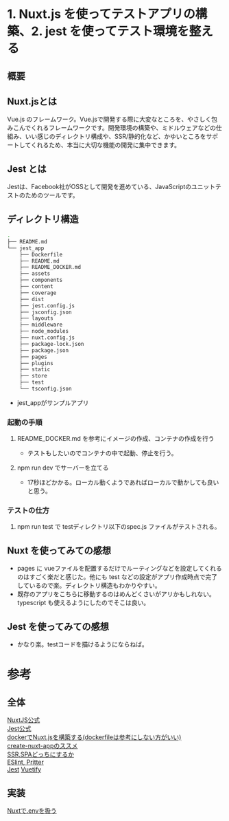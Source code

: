 # 1. Nuxt.js を使ってテストアプリの構築、2. jest を使ってテスト環境を整える

## 概要

## Nuxt.jsとは
Vue.js のフレームワーク。Vue.jsで開発する際に大変なところを、やさしく包みこんでくれるフレームワークです。開発環境の構築や、ミドルウェアなどの仕組み、いい感じのディレクトリ構成や、SSR/静的化など、かゆいところをサポートしてくれるため、本当に大切な機能の開発に集中できます。

## Jest とは
Jestは、Facebook社がOSSとして開発を進めている、JavaScriptのユニットテストのためのツールです。

## ディレクトリ構造
```bash
.
├── README.md
└── jest_app
    ├── Dockerfile
    ├── README.md
    ├── README_DOCKER.md
    ├── assets
    ├── components
    ├── content
    ├── coverage
    ├── dist
    ├── jest.config.js
    ├── jsconfig.json
    ├── layouts
    ├── middleware
    ├── node_modules
    ├── nuxt.config.js
    ├── package-lock.json
    ├── package.json
    ├── pages
    ├── plugins
    ├── static
    ├── store
    ├── test
    └── tsconfig.json
```
- jest_appがサンプルアプリ

### 起動の手順
1. README_DOCKER.md を参考にイメージの作成、コンテナの作成を行う
    - テストもしたいのでコンテナの中で起動、停止を行う。

2. npm run dev でサーバーを立てる
    - 17秒ほどかかる。ローカル動くようであればローカルで動かしても良いと思う。

### テストの仕方
1. npm run test で testディレクトリ以下のspec.js ファイルがテストされる。


## Nuxt を使ってみての感想
- pages に vueファイルを配置するだけでルーティングなどを設定してくれるのはすごく楽だと感じた。他にも test などの設定がアプリ作成時点で完了しているので楽。ディレクトリ構造もわかりやすい。
- 既存のアプリをこちらに移動するのはめんどくさいがアリかもしれない。typescript も使えるようにしたのでそこは良い。

## Jest を使ってみての感想
- かなり楽。testコードを描けるようにならねば。

# 参考

## 全体
[NuxtJS公式](https://ja.nuxtjs.org/guide/installation/)<br>
[Jest公式](https://jestjs.io/ja/)<br>
[dockerでNuxt.jsを構築する(dockerfileは参考にしない方がいい)](https://qiita.com/reflet/items/e7c33f84ab43ab237ee4)<br>
[create-nuxt-appのススメ](https://qiita.com/cheez921/items/fdfd224099f686e3173d)<br>
[SSR,SPAどっちにするか](https://qiita.com/nishinoshake/items/f42e2f03663b00b5886d)<br>
[ESlint, Pritter](https://qiita.com/soarflat/items/06377f3b96964964a65d)<br>
[Jest]()
[Vuetify](https://vuetifyjs.com/ja/)<br>

## 実装
[Nuxtで.envを扱う](https://qiita.com/taichi0514/items/3939af222dee21a44413)